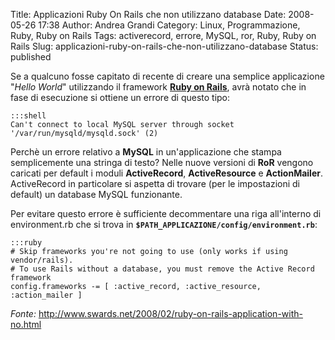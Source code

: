 Title: Applicazioni Ruby On Rails che non utilizzano database
Date: 2008-05-26 17:38
Author: Andrea Grandi
Category: Linux, Programmazione, Ruby, Ruby on Rails
Tags: activerecord, errore, MySQL, ror, Ruby, Ruby on Rails
Slug: applicazioni-ruby-on-rails-che-non-utilizzano-database
Status: published

Se a qualcuno fosse capitato di recente di creare una semplice
applicazione "*Hello World*" utilizzando il framework [**Ruby on
Rails**](http://www.rubyonrails.org), avrà notato che in fase di
esecuzione si ottiene un errore di questo tipo:

    :::shell
    Can't connect to local MySQL server through socket '/var/run/mysqld/mysqld.sock' (2)

Perchè un errore relativo a **MySQL** in un'applicazione che stampa
semplicemente una stringa di testo? Nelle nuove versioni di **RoR**
vengono caricati per default i moduli **ActiveRecord**,
**ActiveResource** e **ActionMailer**. ActiveRecord in particolare si
aspetta di trovare (per le impostazioni di default) un database MySQL
funzionante.

Per evitare questo errore è sufficiente decommentare una riga
all'interno di environment.rb che si trova in
**`$PATH_APPLICAZIONE/config/environment.rb`**:

    :::ruby
    # Skip frameworks you're not going to use (only works if using vendor/rails).  
    # To use Rails without a database, you must remove the Active Record framework  
    config.frameworks -= [ :active_record, :active_resource, :action_mailer ]

*Fonte:* <http://www.swards.net/2008/02/ruby-on-rails-application-with-no.html>

